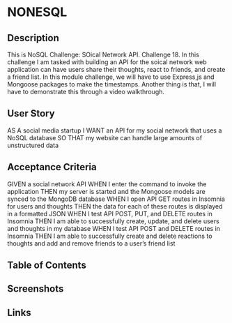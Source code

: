 # NONESQL

## Description
This is NoSQL Challenge: SOical Network API. Challenge 18. 
In this challenge I am tasked with building an API for the soical network web application can have users share their thoughts, react to friends, and create a friend list. In this module challenge, we will have to use Express,js and Mongoose packages to make the timestamps.
Another thing is that, I will have to demonstrate this through a video walkthrough.

## User Story
AS A social media startup
I WANT an API for my social network that uses a NoSQL database
SO THAT my website can handle large amounts of unstructured data

## Acceptance Criteria
GIVEN a social network API
WHEN I enter the command to invoke the application
THEN my server is started and the Mongoose models are synced to the MongoDB database
WHEN I open API GET routes in Insomnia for users and thoughts
THEN the data for each of these routes is displayed in a formatted JSON
WHEN I test API POST, PUT, and DELETE routes in Insomnia
THEN I am able to successfully create, update, and delete users and thoughts in my database
WHEN I test API POST and DELETE routes in Insomnia
THEN I am able to successfully create and delete reactions to thoughts and add and remove friends to a user’s friend list
## Table of Contents

## Screenshots

## Links

